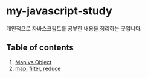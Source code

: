 # my-javascript-study
개인적으로 자바스크립트를 공부한 내용을  정리하는 곳입니다.


## Table of contents

1. [Map vs Object](src/MapVsObject.md)
2. [map, filter, reduce](https://velog.io/@decody/map-%EC%A0%95%EB%A6%AC)
